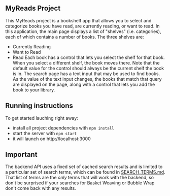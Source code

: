 ## MyReads Project
This MyReads project is a bookshelf app that allows you to select and categorize books you have read, are currently reading, or want to read.
In this application, the main page displays a list of "shelves" (i.e. categories), each of which contains a number of books. The three shelves are:
- Currently Reading
- Want to Read
- Read
Each book has a control that lets you select the shelf for that book. When you select a different shelf, the book moves there. Note that the default value for the control should always be the current shelf the book is in.
The search page has a text input that may be used to find books. As the value of the text input changes, the books that match that query are displayed on the page, along with a control that lets you add the book to your library.

## Running instructions
To get started lauching right away:

* install all project dependencies with `npm install`
* start the server with `npm start`
* it will launch on http://localhost:3000

## Important
The backend API uses a fixed set of cached search results and is limited to a particular set of search terms, which can be found in [SEARCH_TERMS.md](SEARCH_TERMS.md). That list of terms are the _only_ terms that will work with the backend, so don't be surprised if your searches for Basket Weaving or Bubble Wrap don't come back with any results.
